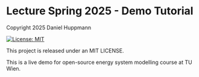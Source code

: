 # Lecture Spring 2025 - Demo Tutorial

Copyright 2025 Daniel Huppmann

[![License: MIT](https://img.shields.io/badge/License-MIT-yellow.svg)](https://opensource.org/licenses/MIT)

This project is released under an MIT LICENSE.

This is a live demo for open-source energy system modelling course at TU Wien.
